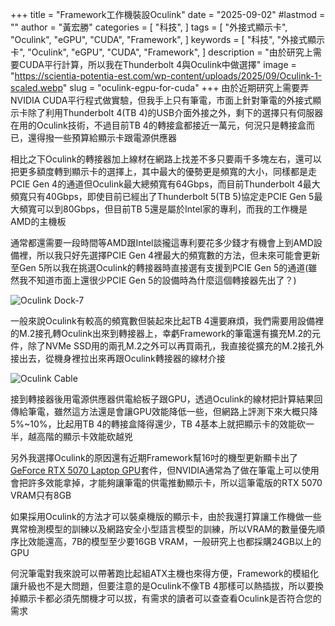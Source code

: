 +++
title = "Framework工作機裝設Oculink"
date = "2025-09-02"
#lastmod = ""
author = "黃宏勝"
categories = [
  "科技",
]
tags = [
  "外接式顯示卡",
  "Oculink",
  "eGPU",
  "CUDA",
  "Framework",
]
keywords = [
  "科技",
  "外接式顯示卡",
  "Oculink",
  "eGPU",
  "CUDA",
  "Framework",
]
description = "由於研究上需要CUDA平行計算，所以我在Thunderbolt 4與Oculink中做選擇"
image = "https://scientia-potentia-est.com/wp-content/uploads/2025/09/Oculink-1-scaled.webp"
slug = "oculink-egpu-for-cuda"
+++
由於近期研究上需要弄NVIDIA CUDA平行程式做實驗，但我手上只有筆電，市面上針對筆電的外接式顯示卡除了利用Thunderbolt 4(TB 4)的USB介面外接之外，剩下的選擇只有伺服器在用的Oculink技術，不過目前TB 4的轉接盒都接近一萬元，何況只是轉接盒而已，還得撥一些預算給顯示卡跟電源供應器

相比之下Oculink的轉接器加上線材在網路上找差不多只要兩千多塊左右，還可以把更多額度轉到顯示卡的選擇上，其中最大的優勢更是頻寬的大小，同樣都是走PCIE Gen 4的通道但Oculink最大總頻寬有64Gbps，而目前Thunderbolt 4最大頻寬只有40Gbps，即使目前已經出了Thunderbolt 5(TB 5)協定走PCIE Gen 5最大頻寬可以到80Gbps，但目前TB 5還是屬於Intel家的專利，而我的工作機是AMD的主機板

通常都還需要一段時間等AMD跟Intel談攏這專利要花多少錢才有機會上到AMD設備裡，所以我只好先選擇PCIE Gen 4裡最大的頻寬數的方法，但未來可能會更新至Gen 5所以我在挑選Oculink的轉接器時直接選有支援到PCIE Gen 5的通道(雖然我不知道市面上還很少PCIE Gen 5的設備時為什麼這個轉接器先出了？)

![Oculink Dock-7](https://scientia-potentia-est.com/wp-content/uploads/2025/09/Oculink-3-scaled.webp)

一般來說Oculink有較高的頻寬數但裝起來比起TB 4還要麻煩，我們需要用設備裡的M.2接孔轉Oculink出來到轉接器上，幸虧Framework的筆電還有擴充M.2的元件，除了NVMe SSD用的兩孔M.2之外可以再買兩孔，我直接從擴充的M.2接孔外接出去，從機身裡拉出來再跟Oculink轉接器的線材介接

![Oculink Cable](https://scientia-potentia-est.com/wp-content/uploads/2025/09/Oculink-2-scaled.webp)

接到轉接器後用電源供應器供電給板子跟GPU，透過Oculink的線材把計算結果回傳給筆電，雖然這方法還是會讓GPU效能降低一些，但網路上評測下來大概只降5\%\~10\%，比起用TB 4的轉接盒降得還少，TB 4基本上就把顯示卡的效能砍一半，越高階的顯示卡效能砍越兇

另外我選擇Oculink的原因還有近期Framework幫16吋的機型更新顯卡出了[GeForce RTX 5070 Laptop GPU](https://frame.work/tw/en/laptop16?tab=whats-new)套件，但NVIDIA通常為了做在筆電上可以使用會把許多效能拿掉，才能夠讓筆電的供電推動顯示卡，所以這筆電版的RTX 5070 VRAM只有8GB

如果採用Oculink的方法才可以裝桌機版的顯示卡，由於我還打算讓工作機做一些異常檢測模型的訓練以及網路安全小型語言模型的訓練，所以VRAM的數量優先順序比效能還高，7B的模型至少要16GB VRAM，一般研究上也都採購24GB以上的GPU

何況筆電對我來說可以帶著跑比起組ATX主機也來得方便，Framework的模組化讓升級也不是大問題，但要注意的是Oculink不像TB 4那樣可以熱插拔，所以要換掉顯示卡都必須先關機才可以拔，有需求的讀者可以查查看Oculink是否符合您的需求
